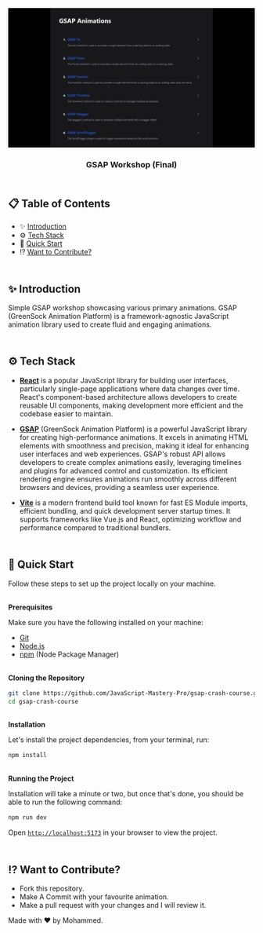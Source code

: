 <div align="center">
    <a href="https://gsap-crash-course.vercel.app" target="_blank">
      <img src="public/preview.png" alt="Project Banner">
    </a>
  <h3 align="center">GSAP Workshop (Final)</h3>
</div>

##  <br /> 📋 <a name="table">Table of Contents</a>

- ✨ [Introduction](#introduction)
- ⚙️ [Tech Stack](#tech-stack)
- 🚀 [Quick Start](#quick-start)
- ⁉️ [Want to Contribute?](#want-contribute)


##  <br /> <a name="introduction">✨ Introduction</a>

Simple GSAP workshop showcasing various primary animations. GSAP (GreenSock Animation Platform) is a framework-agnostic JavaScript animation library used to create fluid and engaging animations.


##  <br /> <a name="tech-stack">⚙️ Tech Stack</a>

- [**React**](https://react.dev/reference/react) is a popular JavaScript library for building user interfaces, particularly single-page applications where data changes over time. React's component-based architecture allows developers to create reusable UI components, making development more efficient and the codebase easier to maintain. 

- [**GSAP**](https://gsap.com/resources/) (GreenSock Animation Platform) is a powerful JavaScript library for creating high-performance animations. It excels in animating HTML elements with smoothness and precision, making it ideal for enhancing user interfaces and web experiences. GSAP's robust API allows developers to create complex animations easily, leveraging timelines and plugins for advanced control and customization. Its efficient rendering engine ensures animations run smoothly across different browsers and devices, providing a seamless user experience.

- [**Vite**](https://vitejs.dev/guide/) is a modern frontend build tool known for fast ES Module imports, efficient bundling, and quick development server startup times. It supports frameworks like Vue.js and React, optimizing workflow and performance compared to traditional bundlers.


## <br /> <a name="quick-start">🚀 Quick Start</a>


Follow these steps to set up the project locally on your machine.


<br/>**Prerequisites**


Make sure you have the following installed on your machine:


- [Git](https://git-scm.com/)
- [Node.js](https://nodejs.org/en)
- [npm](https://www.npmjs.com/) (Node Package Manager)


<br/>**Cloning the Repository**


```bash
git clone https://github.com/JavaScript-Mastery-Pro/gsap-crash-course.git
cd gsap-crash-course
```


<br/>**Installation**

Let's install the project dependencies, from your terminal, run:

```bash
npm install
```

<br/>**Running the Project**

Installation will take a minute or two, but once that's done, you should be able to run the following command:

```bash
npm run dev
```

Open [`http://localhost:5173`](http://localhost:5173) in your browser to view the project.

##  <br /> <a name="want-contribute">⁉️ Want to Contribute?</a>

- Fork this repository.
- Make A Commit with your favourite animation.
- Make a pull request with your changes and I will review it.


Made with ❤️ by Mohammed.